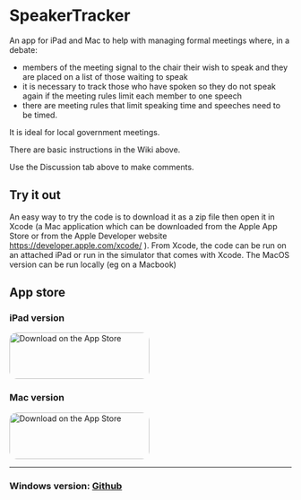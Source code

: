 # SpeakerTracker
An app for iPad and Mac to help with managing formal meetings where, in a debate: 
- members of the meeting signal to the chair their wish to speak and they are placed on a list of those waiting to speak 
- it is necessary to track those who have spoken so they do not speak again if the meeting rules limit each member to one speech
- there are meeting rules that limit speaking time and speeches need to be timed. 

It is ideal for local government meetings.

There are basic instructions in the Wiki above.

Use the Discussion tab above to make comments.

## Try it out
An easy way to try the code is to download it as a zip file then open it in Xcode (a Mac application which can be downloaded from the Apple App Store or from the Apple Developer website https://developer.apple.com/xcode/ ).  From Xcode, the code can be run on an attached iPad or run in the simulator that comes with Xcode.  The MacOS version can be run locally (eg on a Macbook)

## App store

### iPad version
<a href="https://apps.apple.com/us/app/speaker-tracker/id1141784629?itsct=apps_box_badge&amp;itscg=30200" style="display: inline-block; overflow: hidden; border-top-left-radius: 13px; border-top-right-radius: 13px; border-bottom-right-radius: 13px; border-bottom-left-radius: 13px; width: 250px; height: 83px;"><img src="https://tools.applemediaservices.com/api/badges/download-on-the-app-store/black/en-us?size=250x83&amp;releaseDate=1499040000&h=e0b1354f7b57181cc6a58fd4b7e0b3e4" alt="Download on the App Store" style="border-top-left-radius: 13px; border-top-right-radius: 13px; border-bottom-right-radius: 13px; border-bottom-left-radius: 13px; width: 250px; height: 83px;"></a>

### Mac version
<a href="https://apps.apple.com/us/app/speaker-tracker/id1141784629?itsct=apps_box_badge&amp;itscg=30200" style="display: inline-block; overflow: hidden; border-top-left-radius: 13px; border-top-right-radius: 13px; border-bottom-right-radius: 13px; border-bottom-left-radius: 13px; width: 250px; height: 83px;"><img src="https://tools.applemediaservices.com/api/badges/download-on-the-app-store/black/en-us?size=250x83&amp;releaseDate=1499040000&h=e0b1354f7b57181cc6a58fd4b7e0b3e4" alt="Download on the App Store" style="border-top-left-radius: 13px; border-top-right-radius: 13px; border-bottom-right-radius: 13px; border-bottom-left-radius: 13px; width: 250px; height: 83px;"></a>

---
### Windows version: [Github](https://github.com/wrmack/SpeakerTracker-Electron)

